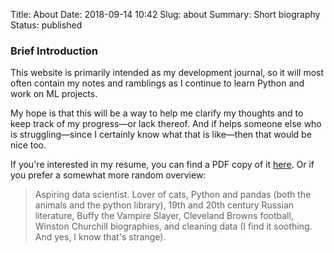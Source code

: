 Title: About
Date: 2018-09-14 10:42
Slug: about
Summary: Short biography
Status: published

### Brief Introduction
This website is primarily intended as my development journal, so it will most
often contain my notes and ramblings as I continue to learn Python and work on
ML projects.

My hope is that this will be a way to help me clarify my thoughts and to keep track 
of my progress—or lack thereof. And if helps someone else who is
struggling—since I certainly know what that is like―then that would be nice
too.

If you're interested in my resume, you can find a PDF copy of it [here]({filename}/pdfs/resume.pdf). Or if you prefer a somewhat more random overview:

> Aspiring data scientist. Lover of cats, Python and pandas (both the animals and the python library), 19th and 20th century Russian literature, Buffy the Vampire Slayer, Cleveland Browns football, Winston Churchill biographies, and cleaning data (I find it soothing. And yes, I know that's strange). 
